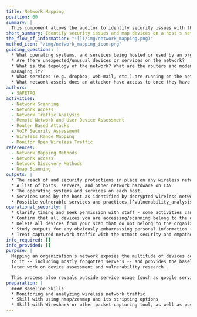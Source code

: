 ```yaml
---
title: Network Mapping
position: 60
summary: |
  This component allows the auditor to identify security issues with the host's network and map the devices on a host's network, the services that are being used by those devices, and any protections in place.
short_summary: Identify security issues and map devices on a host's network, the services that are being used by those devices, and any protections in place.
the_flow_of_information: "![](/img/network_mapping.png)"
method_icon: "/img/network_mapping_icon.png"
guiding_questions: |
  * What operating systems, and services being hosted or used by an organization? Are any hosts running unusual, custom, or outdated operating systems and services?
  * Are there unexpected/unusual devices or services on the network?
  * What is the topology of the network? What are the routers and modems
  managing it?
  * What services (e.g. dropbox, web-mail, etc.) are running on the network that have not been mentioned by the organizational staff?
  * What network assets does an attacker have access to once they have gained access to the internal network?
authors:
  - SAFETAG
activities:
  - Network Scanning
  - Network Access
  - Network Traffic Analysis
  - Remote Network and User Device Assessment
  - Router Based Attacks
  - VoIP Security Assessment
  - Wireless Range Mapping
  - Monitor Open Wireless Traffic
references:
  - Network Mapping Methods
  - Network Access
  - Network Discovery Methods
  - Nmap Scanning
outputs: |
  * The reach of and security protections in place on any wireless networks
  * A list of hosts, servers, and other network hardware on LAN
  * The operating systems and services on each host.
  * Services used by the host as identified by decrypted wireless network traffic.
  * Possible vulnerable services and practices.[^vulnerability_analysis]
operational_security: |
  * Clarify timing and seek permission with staff - some activities can tax the network or cause disruptions.
  * Confirm that all devices you are accessing/scanning belong to the organization.
  * Delete all devices from your scan that do not belong to the organization.
  * Study outputs for any obviously embarrassing personal information (especially traffic sniffing or personal devices connected to the network) before sharing.
  * Treat captured network traffic with the utmost security and empathetic responsibility. They may contain very personal data, passwords, and more. These should not be shared except in specific, intentional samples with anyone, including the organization itself.
info_required: []
info_provided: []
purpose: |
  Mapping an organization's network exposes the multitude of devices connected
  to it -- including mostly forgotten servers -- and provides the baseline for
  later work on device assessment and vulnerability research.

  This process also reveals outside service usage (such as google services, dropbox, or others) which serve -- intentionally or not -- as shadow infrastructure for the organization. In combination with beacon research from the *Monitor Open Wireless Traffic* exercise, many devices can be associated with users.
preparation: |
  #### Baseline Skills
  * Monitoring and analyzing wireless network traffic
  * Skill with using nmap/zenmap and its scripting options
  * Skill with Wireshark or other packet-capturing tool, as well as possibly more advanced traffic interception tools.
---
```

